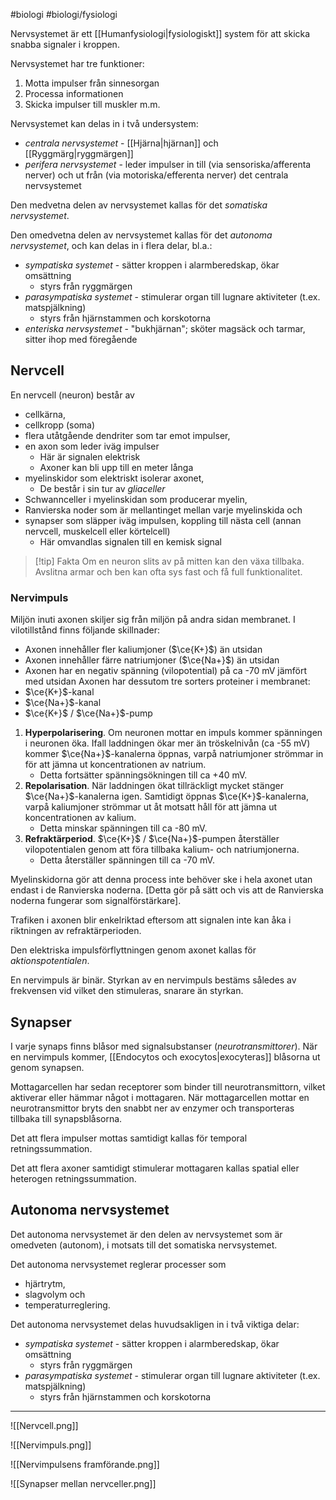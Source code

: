 #biologi #biologi/fysiologi 

Nervsystemet är ett [[Humanfysiologi|fysiologiskt]] system för att skicka snabba signaler i kroppen.

Nervsystemet har tre funktioner:
1. Motta impulser från sinnesorgan
2. Processa informationen
3. Skicka impulser till muskler m.m.

Nervsystemet kan delas in i två undersystem:
- *centrala nervsystemet* - [[Hjärna|hjärnan]] och [[Ryggmärg|ryggmärgen]]
- *perifera nervsystemet* - leder impulser in till (via sensoriska/afferenta nerver) och ut från (via motoriska/efferenta nerver) det centrala nervsystemet

Den medvetna delen av nervsystemet kallas för det *somatiska nervsystemet*.

Den omedvetna delen av nervsystemet kallas för det *autonoma nervsystemet*, och kan delas in i flera delar, bl.a.:
- *sympatiska systemet* - sätter kroppen i alarmberedskap, ökar omsättning
	- styrs från ryggmärgen
- *parasympatiska systemet* - stimulerar organ till lugnare aktiviteter (t.ex. matspjälkning)
	- styrs från hjärnstammen och korskotorna
- *enteriska nervsystemet* - "bukhjärnan"; sköter magsäck och tarmar, sitter ihop med föregående

## Nervcell
En nervcell (neuron) består av
- cellkärna,
- cellkropp (soma)
- flera utåtgående dendriter som tar emot impulser,
- en axon som leder iväg impulser
	- Här är signalen elektrisk
	- Axoner kan bli upp till en meter långa
- myelinskidor som elektriskt isolerar axonet,
	- De består i sin tur av *gliaceller*
- Schwannceller i myelinskidan som producerar myelin,
- Ranvierska noder som är mellantinget mellan varje myelinskida och
- synapser som släpper iväg impulsen, koppling till nästa cell (annan nervcell, muskelcell eller körtelcell)
	- Här omvandlas signalen till en kemisk signal

> [!tip] Fakta
> Om en neuron slits av på mitten kan den växa tillbaka. Avslitna armar och ben kan ofta sys fast och få full funktionalitet.

### Nervimpuls
Miljön inuti axonen skiljer sig från miljön på andra sidan membranet. I vilotillstånd finns följande skillnader:
- Axonen innehåller fler kaliumjoner ($\ce{K+}$) än utsidan
- Axonen innehåller färre natriumjoner ($\ce{Na+}$) än utsidan
- Axonen har en negativ spänning (vilopotential) på ca -70 mV jämfört med utsidan
Axonen har dessutom tre sorters proteiner i membranet:
- $\ce{K+}$-kanal
- $\ce{Na+}$-kanal
- $\ce{K+}$ / $\ce{Na+}$-pump

1. **Hyperpolarisering**. Om neuronen mottar en impuls kommer spänningen i neuronen öka. Ifall laddningen ökar mer än tröskelnivån (ca -55 mV) kommer $\ce{Na+}$-kanalerna öppnas, varpå natriumjoner strömmar in för att jämna ut koncentrationen av natrium.
	- Detta fortsätter spänningsökningen till ca +40 mV.
2. **Repolarisation**. När laddningen ökat tillräckligt mycket stänger $\ce{Na+}$-kanalerna igen. Samtidigt öppnas $\ce{K+}$-kanalerna, varpå kaliumjoner strömmar ut åt motsatt håll för att jämna ut koncentrationen av kalium.
	- Detta minskar spänningen till ca -80 mV.
3. **Refraktärperiod**. $\ce{K+}$ / $\ce{Na+}$-pumpen återställer vilopotentialen genom att föra tillbaka kalium- och natriumjonerna.
	- Detta återställer spänningen till ca -70 mV.

Myelinskidorna gör att denna process inte behöver ske i hela axonet utan endast i de Ranvierska noderna. \[Detta gör på sätt och vis att de Ranvierska noderna fungerar som signalförstärkare\].

Trafiken i axonen blir enkelriktad eftersom att signalen inte kan åka i riktningen av refraktärperioden.

Den elektriska impulsförflyttningen genom axonet kallas för *aktionspotentialen*.

En nervimpuls är binär. Styrkan av en nervimpuls bestäms således av frekvensen vid vilket den stimuleras, snarare än styrkan.
## Synapser
I varje synaps finns blåsor med signalsubstanser (*neurotransmittorer*). När en nervimpuls kommer, [[Endocytos och exocytos|exocyteras]] blåsorna ut genom synapsen.

Mottagarcellen har sedan receptorer som binder till neurotransmittorn, vilket aktiverar eller hämmar något i mottagaren. När mottagarcellen mottar en neurotransmittor bryts den snabbt ner av enzymer och transporteras tillbaka till synapsblåsorna.

Det att flera impulser mottas samtidigt kallas för temporal retningssummation.

Det att flera axoner samtidigt stimulerar mottagaren kallas spatial eller heterogen retningssummation.
## Autonoma nervsystemet
Det autonoma nervsystemet är den delen av nervsystemet som är omedveten (autonom), i motsats till det somatiska nervsystemet.

Det autonoma nervsystemet reglerar processer som
- hjärtrytm,
- slagvolym och
- temperaturreglering.

Det autonoma nervsystemet delas huvudsakligen in i två viktiga delar:
- *sympatiska systemet* - sätter kroppen i alarmberedskap, ökar omsättning
	- styrs från ryggmärgen
- *parasympatiska systemet* - stimulerar organ till lugnare aktiviteter (t.ex. matspjälkning)
	- styrs från hjärnstammen och korskotorna

---

![[Nervcell.png]]

![[Nervimpuls.png]]

![[Nervimpulsens framförande.png]]

![[Synapser mellan nervceller.png]]